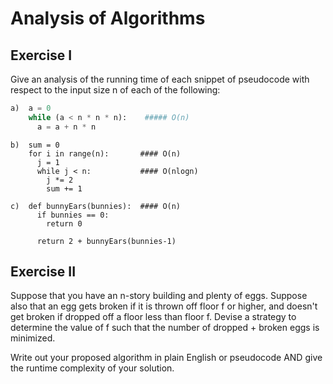 # Analysis of Algorithms

## Exercise I

Give an analysis of the running time of each snippet of
pseudocode with respect to the input size n of each of the following:

```python
a)  a = 0 
    while (a < n * n * n):    ##### O(n)
      a = a + n * n
```


```
b)  sum = 0
    for i in range(n):       #### O(n)
      j = 1
      while j < n:           #### O(nlogn)
        j *= 2
        sum += 1
```

```
c)  def bunnyEars(bunnies):  #### O(n)
      if bunnies == 0:
        return 0

      return 2 + bunnyEars(bunnies-1)
```

## Exercise II

Suppose that you have an n-story building and plenty of eggs. Suppose also that an egg gets broken if it is thrown off floor f or higher, and doesn't get broken if dropped off a floor less than floor f. Devise a strategy to determine the value of f such that the number of dropped + broken eggs is minimized.

Write out your proposed algorithm in plain English or pseudocode AND give the runtime complexity of your solution.
